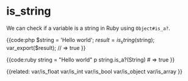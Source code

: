 # is_string

We can check if a variable is a string in Ruby using `Object#is_a?`. 


{{code:php
    $string = 'Hello world';
    $result = is_string($string);
    var_export($result);
    // => true
}}


{{code:ruby
    string = "Hello world"
    p string.is_a?(String)
    # => true
}}


{{related:
    var/is_float
    var/is_int
    var/is_bool
    var/is_object
    var/is_array
}}
